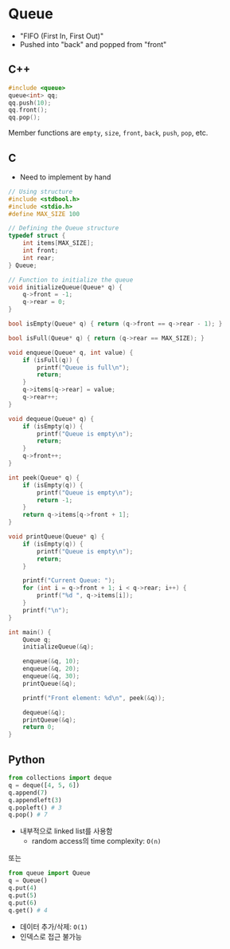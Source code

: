 # Queue
- "FIFO (First In, First Out)"
- Pushed into "back" and popped from "front"

## C++

``` C++
#include <queue>
queue<int> qq;
qq.push(10);
qq.front();
qq.pop();
```

Member functions are `empty`, `size`, `front`, `back`, `push`, `pop`, etc.

## C
- Need to implement by hand

``` C
// Using structure
#include <stdbool.h>
#include <stdio.h>
#define MAX_SIZE 100

// Defining the Queue structure
typedef struct {
    int items[MAX_SIZE];
    int front;
    int rear;
} Queue;

// Function to initialize the queue
void initializeQueue(Queue* q) {
    q->front = -1;
    q->rear = 0;
}

bool isEmpty(Queue* q) { return (q->front == q->rear - 1); }

bool isFull(Queue* q) { return (q->rear == MAX_SIZE); }

void enqueue(Queue* q, int value) {
    if (isFull(q)) {
        printf("Queue is full\n");
        return;
    }
    q->items[q->rear] = value;
    q->rear++;
}

void dequeue(Queue* q) {
    if (isEmpty(q)) {
        printf("Queue is empty\n");
        return;
    }
    q->front++;
}

int peek(Queue* q) {
    if (isEmpty(q)) {
        printf("Queue is empty\n");
        return -1;
    }
    return q->items[q->front + 1];
}

void printQueue(Queue* q) {
    if (isEmpty(q)) {
        printf("Queue is empty\n");
        return;
    }

    printf("Current Queue: ");
    for (int i = q->front + 1; i < q->rear; i++) {
        printf("%d ", q->items[i]);
    }
    printf("\n");
}

int main() {
    Queue q;
    initializeQueue(&q);

    enqueue(&q, 10);
    enqueue(&q, 20);
    enqueue(&q, 30);
    printQueue(&q);

    printf("Front element: %d\n", peek(&q));

    dequeue(&q);
    printQueue(&q);
    return 0;
}
```

## Python

``` Python
from collections import deque
q = deque([4, 5, 6])
q.append(7)
q.appendleft(3)
q.popleft() # 3
q.pop() # 7
```
- 내부적으로 linked list를 사용함
    - random access의 time complexity: `O(n)`

또는

``` Python
from queue import Queue
q = Queue()
q.put(4)
q.put(5)
q.put(6)
q.get() # 4
```
- 데이터 추가/삭제: `O(1)`
- 인덱스로 접근 불가능